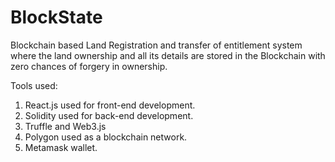 # BlockState

Blockchain based Land Registration and transfer of entitlement system where the land ownership and all its details are stored in the Blockchain with zero chances of forgery in ownership.


Tools used:
1. React.js used for front-end development.
2. Solidity used for back-end development.
3. Truffle and Web3.js
4. Polygon used as a blockchain network.
5. Metamask wallet.



